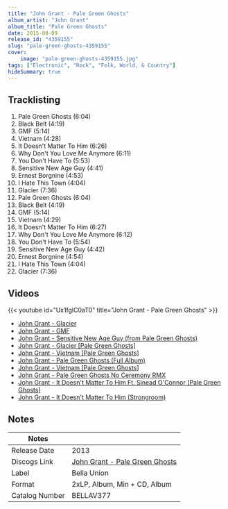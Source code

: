 ```yaml
---
title: "John Grant - Pale Green Ghosts"
album_artist: "John Grant"
album_title: "Pale Green Ghosts"
date: 2015-08-09
release_id: "4359155"
slug: "pale-green-ghosts-4359155"
cover:
    image: "pale-green-ghosts-4359155.jpg"
tags: ["Electronic", "Rock", "Folk, World, & Country"]
hideSummary: true
---
```


## Tracklisting
1. Pale Green Ghosts (6:04)
2. Black Belt (4:19)
3. GMF (5:14)
4. Vietnam (4:28)
5. It Doesn't Matter To Him (6:26)
6. Why Don't You Love Me Anymore (6:11)
7. You Don't Have To (5:53)
8. Sensitive New Age Guy (4:41)
9. Ernest Borgnine (4:53)
10. I Hate This Town (4:04)
11. Glacier (7:36)
12. Pale Green Ghosts (6:04)
13. Black Belt (4:19)
14. GMF (5:14)
15. Vietnam (4:29)
16. It Doesn't Matter To Him (6:27)
17. Why Don't You Love Me Anymore (6:12)
18. You Don't Have To (5:54)
19. Sensitive New Age Guy (4:42)
20. Ernest Borgnine (4:54)
21. I Hate This Town (4:04)
22. Glacier (7:36)

## Videos
{{< youtube id="Ux1fglC0aT0" title="John Grant - Pale Green Ghosts" >}}
- [John Grant - Glacier](https://www.youtube.com/watch?v=K3BzvWPYo94)
- [John Grant - GMF](https://www.youtube.com/watch?v=ekFWPsXXcg0)
- [John Grant - Sensitive New Age Guy (from Pale Green Ghosts)](https://www.youtube.com/watch?v=zcamcBY2-4M)
- [John Grant - Glacier [Pale Green Ghosts]](https://www.youtube.com/watch?v=ZeDlRVdbxYQ)
- [John Grant - Vietnam [Pale Green Ghosts]](https://www.youtube.com/watch?v=_q0Stxzr4PI)
- [John Grant - Pale Green Ghosts (Full Album)](https://www.youtube.com/watch?v=yDdo0GrnlY0)
- [John Grant - Vietnam [Pale Green Ghosts]](https://www.youtube.com/watch?v=a5gtDhruFHU)
- [John Grant - Pale Green Ghosts No Ceremony RMX](https://www.youtube.com/watch?v=KlbtT8a--pQ)
- [John Grant - It Doesn't Matter To Him Ft. Sinead O'Connor [Pale Green Ghosts]](https://www.youtube.com/watch?v=JvM3D4XE9qM)
- [John Grant - It Doesn't Matter To Him (Strongroom)](https://www.youtube.com/watch?v=ZF6b2rz6Iy4)

## Notes

| Notes          |             |
| ---------------| ----------- |
| Release Date   | 2013 |
| Discogs Link   | [John Grant - Pale Green Ghosts](https://www.discogs.com/release/4359155) |
| Label          | Bella Union |
| Format         | 2xLP, Album, Min + CD, Album |
| Catalog Number | BELLAV377 |

